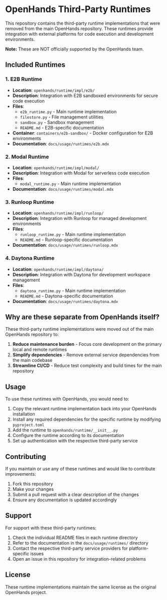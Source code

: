# OpenHands Third-Party Runtimes

This repository contains the third-party runtime implementations that were removed from the main OpenHands repository. These runtimes provide integration with external platforms for code execution and development environments.

**Note:** These are NOT officially supported by the OpenHands team.

## Included Runtimes

### 1. E2B Runtime
- **Location**: `openhands/runtime/impl/e2b/`
- **Description**: Integration with E2B sandboxed environments for secure code execution
- **Files**:
  - `e2b_runtime.py` - Main runtime implementation
  - `filestore.py` - File management utilities
  - `sandbox.py` - Sandbox management
  - `README.md` - E2B-specific documentation
- **Container**: `containers/e2b-sandbox/` - Docker configuration for E2B environments
- **Documentation**: `docs/usage/runtimes/e2b.mdx`

### 2. Modal Runtime
- **Location**: `openhands/runtime/impl/modal/`
- **Description**: Integration with Modal for serverless code execution
- **Files**:
  - `modal_runtime.py` - Main runtime implementation
- **Documentation**: `docs/usage/runtimes/modal.mdx`

### 3. Runloop Runtime
- **Location**: `openhands/runtime/impl/runloop/`
- **Description**: Integration with Runloop for managed development environments
- **Files**:
  - `runloop_runtime.py` - Main runtime implementation
  - `README.md` - Runloop-specific documentation
- **Documentation**: `docs/usage/runtimes/runloop.mdx`

### 4. Daytona Runtime
- **Location**: `openhands/runtime/impl/daytona/`
- **Description**: Integration with Daytona for development workspace management
- **Files**:
  - `daytona_runtime.py` - Main runtime implementation
  - `README.md` - Daytona-specific documentation
- **Documentation**: `docs/usage/runtimes/daytona.mdx`

## Why are these separate from OpenHands itself?

These third-party runtime implementations were moved out of the main OpenHands repository to:

1. **Reduce maintenance burden** - Focus core development on the primary local and remote runtimes
2. **Simplify dependencies** - Remove external service dependencies from the main codebase
3. **Streamline CI/CD** - Reduce test complexity and build times for the main repository

## Usage

To use these runtimes with OpenHands, you would need to:

1. Copy the relevant runtime implementation back into your OpenHands installation
2. Install any required dependencies for the specific runtime by modifying `pyproject.toml`
3. Add the runtime to `openhands/runtime/__init__.py`
4. Configure the runtime according to its documentation
5. Set up authentication with the respective third-party service

## Contributing

If you maintain or use any of these runtimes and would like to contribute improvements:

1. Fork this repository
2. Make your changes
3. Submit a pull request with a clear description of the changes
4. Ensure any documentation is updated accordingly

## Support

For support with these third-party runtimes:

1. Check the individual README files in each runtime directory
2. Refer to the documentation in the `docs/usage/runtimes/` directory
3. Contact the respective third-party service providers for platform-specific issues
4. Open an issue in this repository for integration-related problems

## License

These runtime implementations maintain the same license as the original OpenHands project.
